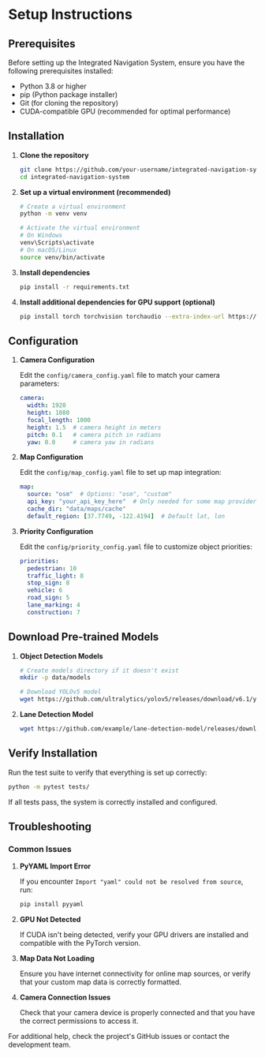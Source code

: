 # Setup Instructions

## Prerequisites

Before setting up the Integrated Navigation System, ensure you have the following prerequisites installed:

- Python 3.8 or higher
- pip (Python package installer)
- Git (for cloning the repository)
- CUDA-compatible GPU (recommended for optimal performance)

## Installation

1. **Clone the repository**

   ```bash
   git clone https://github.com/your-username/integrated-navigation-system.git
   cd integrated-navigation-system
   ```

2. **Set up a virtual environment (recommended)**

   ```bash
   # Create a virtual environment
   python -m venv venv
   
   # Activate the virtual environment
   # On Windows
   venv\Scripts\activate
   # On macOS/Linux
   source venv/bin/activate
   ```

3. **Install dependencies**

   ```bash
   pip install -r requirements.txt
   ```

4. **Install additional dependencies for GPU support (optional)**

   ```bash
   pip install torch torchvision torchaudio --extra-index-url https://download.pytorch.org/whl/cu116
   ```

## Configuration

1. **Camera Configuration**

   Edit the `config/camera_config.yaml` file to match your camera parameters:

   ```yaml
   camera:
     width: 1920
     height: 1080
     focal_length: 1000
     height: 1.5  # camera height in meters
     pitch: 0.1   # camera pitch in radians
     yaw: 0.0     # camera yaw in radians
   ```

2. **Map Configuration**

   Edit the `config/map_config.yaml` file to set up map integration:

   ```yaml
   map:
     source: "osm"  # Options: "osm", "custom"
     api_key: "your_api_key_here"  # Only needed for some map providers
     cache_dir: "data/maps/cache"
     default_region: [37.7749, -122.4194]  # Default lat, lon
   ```

3. **Priority Configuration**

   Edit the `config/priority_config.yaml` file to customize object priorities:

   ```yaml
   priorities:
     pedestrian: 10
     traffic_light: 8
     stop_sign: 8
     vehicle: 6
     road_sign: 5
     lane_marking: 4
     construction: 7
   ```

## Download Pre-trained Models

1. **Object Detection Models**

   ```bash
   # Create models directory if it doesn't exist
   mkdir -p data/models
   
   # Download YOLOv5 model
   wget https://github.com/ultralytics/yolov5/releases/download/v6.1/yolov5s.pt -P data/models/
   ```

2. **Lane Detection Model**

   ```bash
   wget https://github.com/example/lane-detection-model/releases/download/v1.0/lane_detection.pt -P data/models/
   ```

## Verify Installation

Run the test suite to verify that everything is set up correctly:

```bash
python -m pytest tests/
```

If all tests pass, the system is correctly installed and configured.

## Troubleshooting

### Common Issues

1. **PyYAML Import Error**

   If you encounter `Import "yaml" could not be resolved from source`, run:
   
   ```bash
   pip install pyyaml
   ```

2. **GPU Not Detected**

   If CUDA isn't being detected, verify your GPU drivers are installed and compatible with the PyTorch version.

3. **Map Data Not Loading**

   Ensure you have internet connectivity for online map sources, or verify that your custom map data is correctly formatted.

4. **Camera Connection Issues**

   Check that your camera device is properly connected and that you have the correct permissions to access it.

For additional help, check the project's GitHub issues or contact the development team.